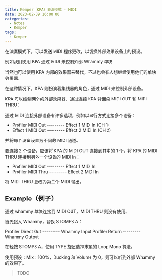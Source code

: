 ```yaml
---
title: Kemper（KPA）表演模式 - MIDI
date: 2023-02-09 16:00:00
categories:
  - Notes
  - Kemper
tags:
  - Kemper
---
```


在演奏模式下，可以发送 MIDI 程序更改，以切换外部效果设备上的预设。

例如我们使用 KPA 通过 MIDI 来控制外部 Whammy 单块

<hairy-image style="max-width: 1200px" src="https://pic.imgdb.cn/item/63e4ae904757feff332f5bf8.jpg" />

当然也可以使用 KPA 内部的效果器来替代，不过也会有人想继续使用他们的单块效果器。

在这种情况下，KPA 则扮演着集线器的角色，通过 MIDI 来控制外部设备。

KPA 可以控制两个的外部效果器，通过连接 KPA 背面的 MIDI OUT 和 MIDI THRU：

<hairy-image style="max-width: 1200px" src="https://pic.imgdb.cn/item/63e4af444757feff3330a916.jpg" />

通过 MIDI 连接外部设备有许多选项，例如以串行方式连接多个设备：

- Profiler MIDI Out --------- Effect 1 MIDI In (CH 1)
- Effect 1 MIDI Out --------- Effect 2 MIDI In (CH 2)

并将每个设备设置为不同的 MIDI 通道。

要连接 2 个设备，应该将 KPA 的 MIDI OUT 连接到其中的 1 个，将 KPA 的 MIDI THRU 连接到另外一个设备的 MIDI In：

- Profiler MIDI Out --------- Effect 1 MIDI In
- Profiler MIDI Thru --------- Effect 2 MIDI In

将 MIDI THRU 更改为第二个 MIDI 输出。

<!-- more -->

## Example（例子）

通过 whammy 单块连接到 MIDI OUT，MIDI THRU 则没有使用。

首先接入 Whammy，替换 STOMPS A：

Profiler Direct Out --------- Whammy Input
Profiler Return --------- Whammy Output

在轻按 STOMPS A，使用 TYPE 旋钮选择末尾的 Loop Mono 算法。

使用预设：Mix：100%，Ducking 和 Volume 为 0，则可以听到外部 Whammy 的效果了。

> TODO
